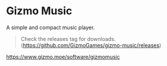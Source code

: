 # Gizmo Music
A simple and compact music player.
> Check the releases tag for downloads. (https://github.com/GizmoGames/gizmo-music/releases)

https://www.gizmo.moe/software/gizmomusic
